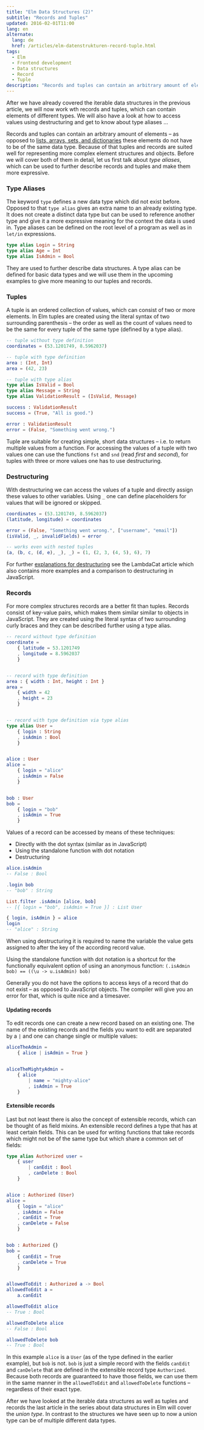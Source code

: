 ```yaml
---
title: "Elm Data Structures (2)"
subtitle: "Records and Tuples"
updated: 2016-02-01T11:00
lang: en
alternate:
  lang: de
  href: /articles/elm-datenstrukturen-record-tuple.html
tags:
  - Elm
  - Frontend development
  - Data structures
  - Record
  - Tuple
description: "Records and tuples can contain an arbitrary amount of elements – as opposed to lists, arrays, sets, and dictionaries these elements do not have to be of the same data type."
---
```


After we have already covered the iterable data structures in the previous article, we will now work wth records and tuples, which can contain elements of different types. We will also have a look at how to access values using destructuring and get to know about type aliases …

<!-- more -->

Records and tuples can contain an arbitrary amount of elements – as opposed to [lists, arrays, sets, and dictionaries](/articles/elm-data-structures-list-array-set-dict.html) these elements do not have to be of the same data type. Because of that tuples and records are suited well for representing more complex element structures and objects. Before we will cover both of them in detail, let us first talk about _type aliases_, which can be used to further describe records and tuples and make them more expressive.

### Type Aliases

The keyword `type` defines a new data type which did not exist before. Opposed to that `type alias` gives an extra name to an already existing type. It does not create a distinct data type but can be used to reference another type and give it a more expressive meaning for the context the data is used in. Type aliases can be defined on the root level of a program as well as in `let/in` expressions.

```elm
type alias Login = String
type alias Age = Int
type alias IsAdmin = Bool
```

They are used to further describe data structures. A type alias can be defined for basic data types and we will use them in the upcoming examples to give more meaning to our tuples and records.

### Tuples

A tuple is an ordered collection of values, which can consist of two or more elements. In Elm tuples are created using the literal syntax of two surrounding parenthesis – the order as well as the count of values need to be the same for every tuple of the same type (defined by a type alias).

```elm
-- tuple without type definition
coordinates = (53.1201749, 8.5962037)

-- tuple with type definition
area : (Int, Int)
area = (42, 23)

-- tuple with type alias
type alias IsValid = Bool
type alias Message = String
type alias ValidationResult = (IsValid, Message)

success : ValidationResult
success = (True, "All is good.")

error : ValidationResult
error = (False, "Something went wrong.")
```

Tuple are suitable for creating simple, short data structures – i.e. to return multiple values from a function. For accessing the values of a tuple with two values one can use the functions `fst` and `snd` (read _first_ and _second_), for tuples with three or more values one has to use destructuring.

### Destructuring

With destructuring we can access the values of a tuple and directly assign these values to other variables. Using `_` one can define placeholders for values that will be ignored or skipped.

```elm
coordinates = (53.1201749, 8.5962037)
(latitude, longitude) = coordinates

error = (False, "Something went wrong.", ["username", "email"])
(isValid, _, invalidFields) = error

-- works even with nested tuples
(a, (b, c, (d, e), _), _) = (1, (2, 3, (4, 5), 6), 7)
```

For further [explanations for destructuring](http://www.lambdacat.com/road-to-elm-destructuring/) see the LambdaCat article which also contains more examples and a comparison to destructuring in JavaScript.

### Records

For more complex structures records are a better fit than tuples. Records consist of key-value pairs, which makes them similar similar to objects in JavaScript. They are created using the literal syntax of two surrounding curly braces and they can be described further using a type alias.

```elm
-- record without type definition
coordinate =
    { latitude = 53.1201749
    , longitude = 8.5962037
    }


-- record with type definition
area : { width : Int, height : Int }
area =
    { width = 42
    , height = 23
    }


-- record with type definition via type alias
type alias User =
    { login : String
    , isAdmin : Bool
    }


alice : User
alice =
    { login = "alice"
    , isAdmin = False
    }


bob : User
bob =
    { login = "bob"
    , isAdmin = True
    }
```

Values of a record can be accessed by means of these techniques:
- Directly with the dot syntax (similar as in JavaScript)
- Using the standalone function with dot notation
- Destructuring

```elm
alice.isAdmin
-- False : Bool

.login bob
-- "bob" : String

List.filter .isAdmin [alice, bob]
-- [{ login = "bob", isAdmin = True }] : List User

{ login, isAdmin } = alice
login
-- "alice" : String
```

When using destructuring it is required to name the variable the value gets assigned to after the key of the according record value.

Using the standalone function with dot notation is a shortcut for the functionally equivalent option of using  an anonymous function: `(.isAdmin bob) == ((\u -> u.isAdmin) bob)`

Generally you do not have the options to access keys of a record that do not exist – as opposed to JavaScript objects. The compiler will give you an error for that, which is quite nice and a timesaver.

#### Updating records

To edit records one can create a new record based on an existing one. The name of the existing records and the fields you want to edit are separated by a `|` and one can change single or multiple values:

```elm
aliceTheAdmin =
    { alice | isAdmin = True }


aliceTheMightyAdmin =
    { alice
        | name = "mighty-alice"
        , isAdmin = True
    }
```

#### Extensible records

Last but not least there is also the concept of extensible records, which can be thought of as field mixins. An extensible record defines a type that has at least certain fields. This can be used for writing functions that take records which might not be of the same type but which share a common set of fields:

```elm
type alias Authorized user =
    { user
        | canEdit : Bool
        , canDelete : Bool
    }


alice : Authorized (User)
alice =
    { login = "alice"
    , isAdmin = False
    , canEdit = True
    , canDelete = False
    }


bob : Authorized {}
bob =
    { canEdit = True
    , canDelete = True
    }


allowedToEdit : Authorized a -> Bool
allowedToEdit a =
    a.canEdit

allowedToEdit alice
-- True : Bool

allowedToDelete alice
-- False : Bool

allowedToDelete bob
-- True : Bool
```

In this example `alice` is a `User` (as of the type defined in the earlier example), but `bob` is not. `bob` is just a simple record with the fields `canEdit` and `canDelete` that are defined in the extensible record type `Authorized`. Because both records are guaranteed to have those fields, we can use them in the same manner in the `allowedToEdit` and `allowedToDelete` functions – regardless of their exact type.

After we have looked at the iterable data structures as well as tuples and records the last article in the series about data structures in Elm will cover the _union type_. In contrast to the structures we have seen up to now a union type can be of multiple different data types.
